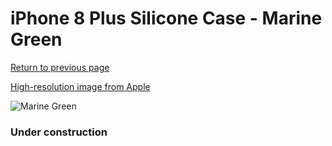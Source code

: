 # iPhone 8 Plus Silicone Case - Marine Green

[Return to previous page](/iphone_7)

[High-resolution image from Apple](https://store.storeimages.cdn-apple.com/8756/as-images.apple.com/is/MRRA2?wid=4500&hei=4500&fmt=png)

<div style="width: 384px"><img src="/everyphone/MRRA2.png" alt="Marine Green"></div>

### Under construction
